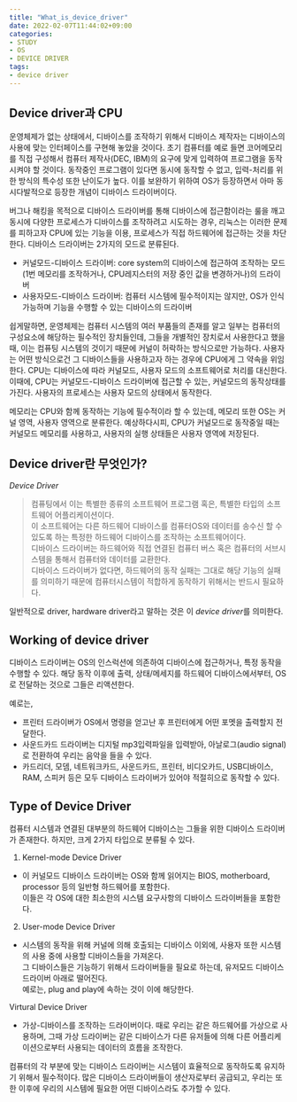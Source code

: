 ```yaml
---
title: "What_is_device_driver"
date: 2022-02-07T11:44:02+09:00
categories:
- STUDY
- OS
- DEVICE DRIVER
tags:
- device driver
---
```


Device driver과 CPU
-------------------

운영체제가 없는 상태에서, 디바이스를 조작하기 위해서 디바이스 제작자는 디바이스의 사용에 맞는 인터페이스를 구현해 놓았을 것이다.
  초기 컴퓨터를 예로 들면 코어메모리를 직접 구성해서 컴퓨터 제작사(DEC, IBM)의 요구에 맞게 입력하여 프로그램을 동작시켜야 할 것이다.
  동작중인 프로그램이 있다면 동시에 동작할 수 없고, 입력-처리를 위한 방식의 특수성 또한 난이도가 높다.
  이를 보완하기 위하여 OS가 등장하면서 아마 동시다발적으로 등장한 개념이 디바이스 드라이버이다.

버그나 해킹을 목적으로 디바이스 드라이버를 통해 디바이스에 접근함이라는 룰을 깨고 동시에 다양한 프로세스가 디바이스를 조작하려고 시도하는 경우,
  리눅스는 이러한 문제를 피하고자 CPU에 있는 기능을 이용, 프로세스가 직접 하드웨어에 접근하는 것을 차단한다.
  디바이스 드라이버는 2가지의 모드로 분류된다.

  - 커널모드-디바이스 드라이버: core system의 디바이스에 접근하여 조작하는 모드(1번 메모리를 조작하거나, CPU레지스터의 저장 중인 값을 변경하거나)의 드라이버
  - 사용자모드-디바이스 드라이버: 컴퓨터 시스템에 필수적이지는 않지만, OS가 인식가능하며 기능을 수행할 수 있는 디바이스의 드라이버

쉽게말하면, 운영체제는 컴퓨터 시스템의 여러 부품들의 존재를 알고 일부는 컴퓨터의 구성요소에 해당하는 필수적인 장치들인데,
  그들을 개별적인 장치로서 사용한다고 했을 때, 이는 컴퓨팅 시스템의 것이기 때문에 커널이 허락하는 방식으로만 가능하다.
  사용자는 어떤 방식으로건 그 디바이스들을 사용하고자 하는 경우에 CPU에게 그 약속을 위임한다. CPU는 디바이스에 따라 커널모드, 사용자 모드의 소프트웨어로 처리를 대신한다.
  이때에, CPU는 커널모드-디바이스 드라이버에 접근할 수 있는, 커널모드의 동작상태를 가진다.
  사용자의 프로세스는 사용자 모드의 상태에서 동작한다.

메모리는 CPU와 함께 동작하는 기능에 필수적이라 할 수 있는데,
  메모리 또한 OS는 커널 영역, 사용자 영역으로 분류한다.
  예상하다시피, CPU가 커널모드로 동작중일 때는 커널모드 메모리를 사용하고, 사용자의 실행 상태들은 사용자 영역에 저장된다.

Device driver란 무엇인가?
-------------------------

*Device Driver*
> 컴퓨팅에서 이는 특별한 종류의 소프트웨어 프로그램 혹은, 특별한 타입의 소프트웨어 어플리케이션이다.  
> 이 소프트웨어는 다른 하드웨어 디바이스를 컴퓨터OS와 데이터를 송수신 할 수 있도록 하는 특정한 하드웨어 디바이스를 조작하는 소프트웨어이다.  
> 디바이스 드라이버는 하드웨어와 직접 연결된 컴퓨터 버스 혹은 컴퓨터의 서브시스템을 통해서 컴퓨터와 데이터를 교환한다.  
> 디바이스 드라이버가 없다면, 하드웨어의 동작 실패는 그대로 해당 기능의 실패를 의미하기 때문에 컴퓨터시스템이 적합하게 동작하기 위해서는 반드시 필요하다.

일반적으로 driver, hardware driver라고 말하는 것은 이 *device driver*를 의미한다.

Working of device driver
------------------------

디바이스 드라이버는 OS의 인스럭션에 의존하여 디바이스에 접근하거나, 특정 동작을 수행할 수 있다.
  해당 동작 이후에 출력, 상태/메세지를 하드웨어 디바이스에서부터, OS로 전달하는 것으로 그들은 리액션한다.

예로는,
- 프린터 드라이버가 OS에서 명령을 얻고난 후 프린터에게 어떤 포멧을 출력할지 전달한다.
- 사운드카드 드라이버는 디지털 mp3입력파일을 입력받아, 아날로그(audio signal)로 전환하여 우리는 음악을 들을 수 있다.
- 카드리더, 모뎀, 네트워크카드, 사운드카드, 프린터, 비디오카드, USB디바이스, RAM, 스피커 등은 모두 디바이스 드라이버가 있어야 적절히으로 동작할 수 있다.

Type of Device Driver
---------------------

컴퓨터 시스템과 연결된 대부분의 하드웨어 디바이스는 그들을 위한 디바이스 드라이버가 존재한다.
하지만, 크게 2가지 타입으로 분류될 수 있다.

1. Kernel-mode Device Driver
  - 이 커널모드 디바이스 드라이버는 OS와 함께 읽어지는 BIOS, motherboard, processor 등의 일반형 하드웨어를 포함한다.  
이들은 각 OS에 대한 최소한의 시스템 요구사항의 디바이스 드라이버들을 포함한다.
2. User-mode Device Driver
  - 시스템의 동작을 위해 커널에 의해 호출되는 디바이스 이외에, 사용자 또한 시스템의 사용 중에 사용할 디바이스들을 가져온다.  
그 디바이스들은 기능하기 위해서 드라이버들을 필요로 하는데, 유저모드 디바이스 드라이버 아래로 떨어진다.  
예로는, plug and play에 속하는 것이 이에 해당한다.

Virtural Device Driver
  - 가상-디바이스를 조작하는 드라이버이다.
     때로 우리는 같은 하드웨어를 가상으로 사용하며, 그때 가상 드라이버는 같은 디바이스가 다른 유저들에 의해 다른 어플리케이션으로부터 사용되는 데이터의 흐름을 조작한다.

컴퓨터의 각 부분에 맞는 디바이스 드라이버는 시스템이 효율적으로 동작하도록 유지하기 위해서 필수적이다.
많은 디바이스 드라이버들이 생산자로부터 공급되고, 우리는 또한 이후에 우리의 시스템에 필요한 어떤 디바이스라도 추가할 수 있다.

